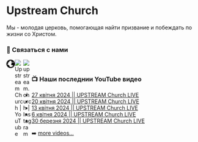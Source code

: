 # Upstream Church

Мы - молодая церковь, помогающая найти призвание и побеждать по жизни со Христом.

### 👥 Связаться с нами

[<img align="left" alt="upstream.life" width="22px" src="https://raw.githubusercontent.com/iconic/open-iconic/master/svg/globe.svg" />][website]
[<img align="left" alt="UpstreamChurch | YouTube" width="22px" src="https://cdn.jsdelivr.net/npm/simple-icons@v3/icons/youtube.svg" />][youtube]
[<img align="left" alt="upstream.church | Instagram" width="22px" src="https://cdn.jsdelivr.net/npm/simple-icons@v3/icons/instagram.svg" />][instagram]

<br />

### 📺 Наши последнии YouTube видео
<!-- YOUTUBE:START -->
- [27 квітня 2024 || UPSTREAM Church LIVE](https://www.youtube.com/watch?v=stjZYn2AFmo)
- [20 квітня 2024 || UPSTREAM Church LIVE](https://www.youtube.com/watch?v=139prBAGx34)
- [13 квітня 2024 || UPSTREAM Church LIVE](https://www.youtube.com/watch?v=sugMlLnt8i4)
- [6 квітня 2024 || UPSTREAM Church LIVE](https://www.youtube.com/watch?v=udjoPJ_JGa4)
- [30 березня 2024 || UPSTREAM Church LIVE](https://www.youtube.com/watch?v=C6TKN0yfYEY)
<!-- YOUTUBE:END -->

➡️ [more videos...](https://youtube.com/UpstreamChurch)

[website]: https://upstream.life/
[youtube]: https://youtube.com/UpstreamChurch
[instagram]: https://www.instagram.com/upstream.church

